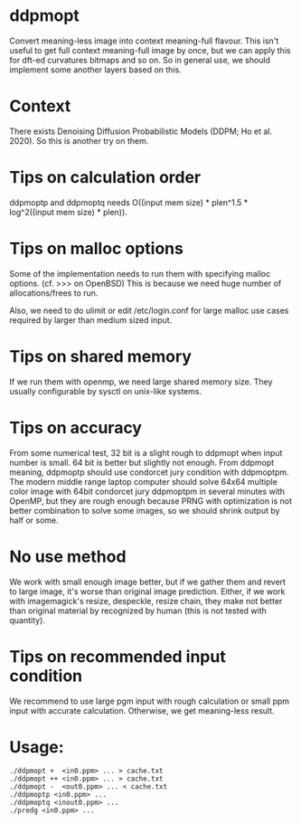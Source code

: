 # ddpmopt
Convert meaning-less image into context meaning-full flavour.
This isn't useful to get full context meaning-full image by once, but we can apply this for dft-ed curvatures bitmaps and so on. So in general use, we should implement some another layers based on this.

# Context
There exists Denoising Diffusion Probabilistic Models (DDPM; Ho et al. 2020). So this is another try on them.

# Tips on calculation order
ddpmoptp and ddpmoptq needs O((input mem size) * plen^1.5 * log^2((input mem size) * plen)).

# Tips on malloc options
Some of the implementation needs to run them with specifying malloc options.
(cf. &gt;&gt;&gt; on OpenBSD)
This is because we need huge number of allocations/frees to run.

Also, we need to do ulimit or edit /etc/login.conf for large malloc use cases required by larger than medium sized input.

# Tips on shared memory
If we run them with openmp, we need large shared memory size.
They usually configurable by sysctl on unix-like systems.

# Tips on accuracy
From some numerical test, 32 bit is a slight rough to ddpmopt when input number is small. 64 bit is better but slightly not enough.
From ddpmopt meaning, ddpmoptp should use condorcet jury condition with ddpmoptpm.
The modern middle range laptop computer should solve 64x64 multiple color image with 64bit condorcet jury ddpmoptpm in several minutes with OpenMP, but they are rough enough because PRNG with optimization is not better combination to solve some images, so we should shrink output by half or some.

# No use method
We work with small enough image better, but if we gather them and revert to large image, it's worse than original image prediction.
Either, if we work with imagemagick's resize, despeckle, resize chain, they make not better than original material by recognized by human (this is not tested with quantity).

# Tips on recommended input condition
We recommend to use large pgm input with rough calculation or small ppm input with accurate calculation. Otherwise, we get meaning-less result.

# Usage:
    ./ddpmopt +  <in0.ppm> ... > cache.txt
    ./ddpmopt ++ <in0.ppm> ... > cache.txt
    ./ddpmopt -  <out0.ppm> ... < cache.txt
    ./ddpmoptp <in0.ppm> ...
    ./ddpmoptq <inout0.ppm> ...
    ./predg <in0.ppm> ...

